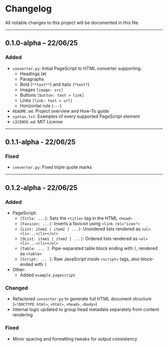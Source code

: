 # Changelog

All notable changes to this project will be documented in this file.

---

## 0.1.0-alpha – 22/06/25

### Added
- `converter.py`: Initial PageScript to HTML converter supporting:
  - Headings (`#`)
  - Paragraphs
  - Bold (`**text**`) and italic (`*text*`)
  - Images `[image: src]`
  - Buttons `[button: text > link]`
  - Links `[link: text > url]`
  - Horizontal rule (`---`)
- `README.md`: Project overview and How-To guide
- `syntax.txt`: Examples of every supported PageScript element
- `LICENSE.md`: MIT License

---

## 0.1.1-alpha - 22/06/25

### Fixed
- `converter.py`: Fixed triple quote marks

---

## 0.1.2-alpha - 22/06/25

### Added
- PageScript:
  - `[Title: ...]`: Sets the `<title>` tag in the HTML `<head>`
  - `[Favicon: ...]`: Inserts a favicon using `<link rel="icon">`
  - `[List: item1 | item2 | ...]`: Unordered lists rendered as `<ul><li>...</li></ul>`
  - `[OList: item1 | item2 | ...]`: Ordered lists rendered as `<ol><li>...</li></ol>`
  - `[Table: ... ]`: Pipe-separated table block ending with `]`, rendered as `<table>`
  - `[Script: ... ]`: Raw JavaScript inside `<script>` tags, also block-ended with `]`
- Other:
  - Added `example.pagescript`

### Changed
- Refactored `converter.py` to generate full HTML document structure (`<!DOCTYPE html>`, `<html>`, `<head>`, `<body>`)
- Internal logic updated to group head metadata separately from content rendering

### Fixed
- Minor spacing and formatting tweaks for output consistency

